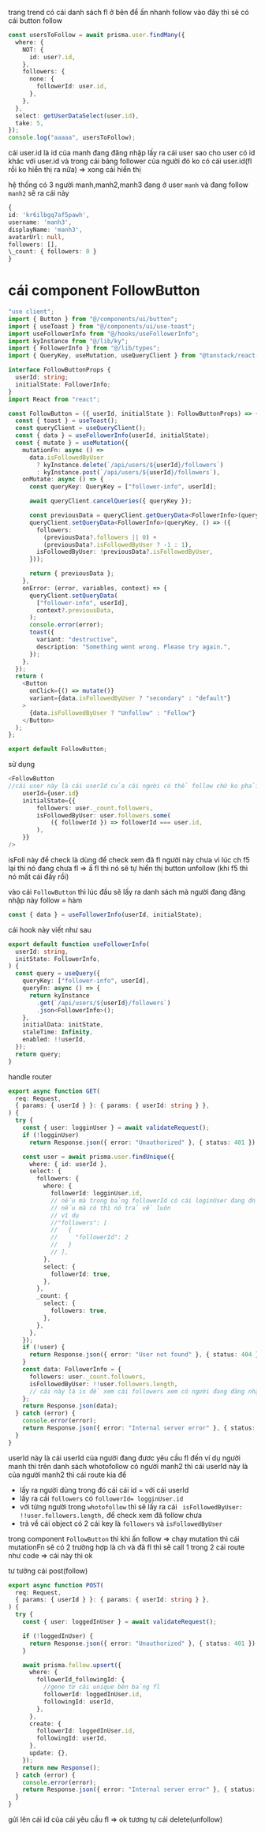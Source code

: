 trang trend có cái danh sách fl ở bên để ấn nhanh follow
vào đây thì sẽ có cái button follow

```ts
const usersToFollow = await prisma.user.findMany({
  where: {
    NOT: {
      id: user?.id,
    },
    followers: {
      none: {
        followerId: user.id,
      },
    },
  },
  select: getUserDataSelect(user.id),
  take: 5,
});
console.log("aaaaa", usersToFollow);
```

cái user.id là id của manh đang đăng nhập
lấy ra cái user sao cho user có id khác với user.id
và trong cái bảng follower của người đó ko có cái user.id(fl rồi ko hiển thị ra nữa)
=> xong cái hiển thị

hệ thống có 3 người manh,manh2,manh3
đang ở user `manh` và đang follow `manh2`
sẽ ra cái này

```ts
{
id: 'kr6ilbgq7af5pawh',
username: 'manh3',
displayName: 'manh3',
avatarUrl: null,
followers: [],
\_count: { followers: 0 }
}
```

# cái component FollowButton

```ts
"use client";
import { Button } from "@/components/ui/button";
import { useToast } from "@/components/ui/use-toast";
import useFollowerInfo from "@/hooks/useFollowerInfo";
import kyInstance from "@/lib/ky";
import { FollowerInfo } from "@/lib/types";
import { QueryKey, useMutation, useQueryClient } from "@tanstack/react-query";

interface FollowButtonProps {
  userId: string;
  initialState: FollowerInfo;
}
import React from "react";

const FollowButton = ({ userId, initialState }: FollowButtonProps) => {
  const { toast } = useToast();
  const queryClient = useQueryClient();
  const { data } = useFollowerInfo(userId, initialState);
  const { mutate } = useMutation({
    mutationFn: async () =>
      data.isFollowedByUser
        ? kyInstance.delete(`/api/users/${userId}/followers`)
        : kyInstance.post(`/api/users/${userId}/followers`),
    onMutate: async () => {
      const queryKey: QueryKey = ["follower-info", userId];

      await queryClient.cancelQueries({ queryKey });

      const previousData = queryClient.getQueryData<FollowerInfo>(queryKey);
      queryClient.setQueryData<FollowerInfo>(queryKey, () => ({
        followers:
          (previousData?.followers || 0) +
          (previousData?.isFollowedByUser ? -1 : 1),
        isFollowedByUser: !previousData?.isFollowedByUser,
      }));

      return { previousData };
    },
    onError: (error, variables, context) => {
      queryClient.setQueryData(
        ["follower-info", userId],
        context?.previousData,
      );
      console.error(error);
      toast({
        variant: "destructive",
        description: "Something went wrong. Please try again.",
      });
    },
  });
  return (
    <Button
      onClick={() => mutate()}
      variant={data.isFollowedByUser ? "secondary" : "default"}
    >
      {data.isFollowedByUser ? "Unfollow" : "Follow"}
    </Button>
  );
};

export default FollowButton;

```

sử dụng

```ts
<FollowButton
//cái user này là cái userId của cái người có thể follow chứ ko phải của người đang đăng nhập (đọc code là hiểu do biến trùng nhau nên hơi rồi)
    userId={user.id}
    initialState={{
        followers: user._count.followers,
        isFollowedByUser: user.followers.some(
            ({ followerId }) => followerId === user.id,
        ),
    }}
/>
```

isFoll này để check là dùng để check xem đã fl người này chưa
vì lúc ch f5 lại thì nó đang chưa fl => ấ fl thì nó sẽ tự hiển thị button unfollow
(khi f5 thì nó mất cái đấy rồi)

vào cái `FollowButton`
thì lúc đầu sẽ lấy ra danh sách mà người đang đăng nhập này follow = hàm

```ts
const { data } = useFollowerInfo(userId, initialState);
```

cái hook này viết như sau

```ts
export default function useFollowerInfo(
  userId: string,
  initState: FollowerInfo,
) {
  const query = useQuery({
    queryKey: ["follower-info", userId],
    queryFn: async () => {
      return kyInstance
        .get(`/api/users/${userId}/followers`)
        .json<FollowerInfo>();
    },
    initialData: initState,
    staleTime: Infinity,
    enabled: !!userId,
  });
  return query;
}
```

handle router

```ts
export async function GET(
  req: Request,
  { params: { userId } }: { params: { userId: string } },
) {
  try {
    const { user: logginUser } = await validateRequest();
    if (!logginUser)
      return Response.json({ error: "Unauthorized" }, { status: 401 });

    const user = await prisma.user.findUnique({
      where: { id: userId },
      select: {
        followers: {
          where: {
            followerId: logginUser.id,
            // nếu mà trong bảng followerId có cái loginUser đang đn ko
            // nếu mà có thì nó trả về luôn
            // ví dụ
            //"followers": [
            //   {
            //     "followerId": 2
            //   }
            // ],
          },
          select: {
            followerId: true,
          },
        },
        _count: {
          select: {
            followers: true,
          },
        },
      },
    });
    if (!user) {
      return Response.json({ error: "User not found" }, { status: 404 });
    }
    const data: FollowerInfo = {
      followers: user._count.followers,
      isFollowedByUser: !!user.followers.length,
      // cái này là is để xem cái followers xem có người đang đăng nhập fl ko
    };
    return Response.json(data);
  } catch (error) {
    console.error(error);
    return Response.json({ error: "Internal server error" }, { status: 500 });
  }
}
```

userId này là cái userId của người đang đươc yêu cầu fl đến
ví dụ người manh thì trên danh sách whotofollow có người manh2
thì cái userId này là của người manh2
thì cái route kia để

- lấy ra người dùng trong đó cái cái id = với cái userId
- lấy ra cái `followers` có `followerId= logginUser.id`
- với từng người trong `whotofollow` thì sẽ lấy ra cái ` isFollowedByUser: !!user.followers.length,` để check xem đã follow chưa
- trả về cái object có 2 cái key là `followers` và `isFollowedByUser`

trong component `FollowButton` thì khi ấn follow => chạy mutation
thì cái mutationFn sẽ có 2 trường hợp là ch và đã fl
thì sẽ call 1 trong 2 cái route như code => cái này thì ok

tư tưởng cái post(follow)

```ts
export async function POST(
  req: Request,
  { params: { userId } }: { params: { userId: string } },
) {
  try {
    const { user: loggedInUser } = await validateRequest();

    if (!loggedInUser) {
      return Response.json({ error: "Unauthorized" }, { status: 401 });
    }

    await prisma.follow.upsert({
      where: {
        followerId_followingId: {
          //gene từ cái unique bên bảng fl
          followerId: loggedInUser.id,
          followingId: userId,
        },
      },
      create: {
        followerId: loggedInUser.id,
        followingId: userId,
      },
      update: {},
    });
    return new Response();
  } catch (error) {
    console.error(error);
    return Response.json({ error: "Internal server error" }, { status: 500 });
  }
}
```

gửi lên cái id của cái yêu cầu fl => ok
tương tự cái delete(unfollow)
